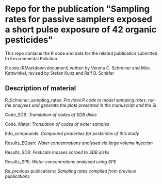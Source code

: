 Repo for the publication "Sampling rates for passive samplers exposed a short pulse exposure of 42 organic pesticides"
====================================================================================================================

This repo contains the R code and data for the related publication submitted to Environmental Pollution.

R code (RMarkdown document) written by Verena C. Schreiner and Mira Kattwinkel, revised by Stefan Kunz and Ralf B. Schäfer
  
## Description of material ##

R_Schreiner_sampling_rates:				*Provides R code to model sampling rates, run the analyses and generate the plots presented in the manuscript and the SI*  

Code_SDB:			 *Translation of codes of SDB disks* 

Code_Water:				*Translation of codes of water samples*  

Info_compounds:			 *Compound properties for pesticides of this study* 

Results_EQuan:				*Water concentrations analysed via large volume injection*  

Results_SDB:			 *Pesticide masses sorbed to SDB disks* 

Results_SPE:				*Water concentrations analysed using SPE*  

Rs_previous publications:			 *Sampling rates compiled from previous publications* 
